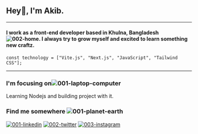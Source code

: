 ## Hey👋, I'm Akib.
---
#### I work as a front-end developer based in Khulna, Bangladesh ![002-home](https://user-images.githubusercontent.com/44940208/188609409-76120c83-99b1-442e-99db-cbfdeac17992.png). I always try to grow myself and excited to learn something new craftz.
```
const technology = ["Vite.js", "Next.js", "JavaScript", "Tailwind CSS"];
```
---
### I'm focusing on![001-laptop-computer](https://user-images.githubusercontent.com/44940208/188852337-3b25840d-250f-415c-9d15-1bc0e1f98bdd.png)
Learning Nodejs and building project with it.

### Find me somewhere ![001-planet-earth](https://user-images.githubusercontent.com/44940208/188854627-aa7e1adb-bf97-4ef0-b7dc-96249fa5014b.png)
[![001-linkedin](https://user-images.githubusercontent.com/44940208/188953581-ebf8986f-32aa-4e05-b9c4-b64cd8512960.png)](https://www.linkedin.com/in/akibbh7373/)  [![002-twitter](https://user-images.githubusercontent.com/44940208/188953686-06617058-9c04-4091-9aad-e063392d2bd2.png)](https://twitter.com/akibh7373)  [![003-instagram](https://user-images.githubusercontent.com/44940208/188954202-79b414b3-7129-4593-9cc6-5171a9d4ccd4.png)](https://www.instagram.com/akibh7373/)
